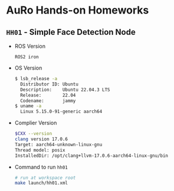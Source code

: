 # AuRo Hands-on Homeworks

## `HH01` - Simple Face Detection Node

+ ROS Version

  `ROS2 iron`

+ OS Version

  ```sh
  $ lsb_release -a
    Distributor ID: Ubuntu
    Description:    Ubuntu 22.04.3 LTS
    Release:        22.04
    Codename:       jammy
  $ uname -a
    Linux 5.15.0-91-generic aarch64
  ```

+ Complier Version

  ```sh
  $CXX --version
  clang version 17.0.6
  Target: aarch64-unknown-linux-gnu
  Thread model: posix
  InstalledDir: /opt/clang+llvm-17.0.6-aarch64-linux-gnu/bin
  ```

+ Command to run `hh01`

  ```sh
  # run at workspace root
  make launch/hh01.xml
  ```
